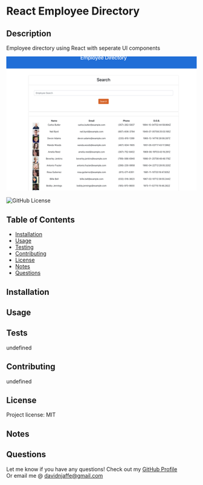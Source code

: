 # React Employee Directory

## Description 

Employee directory using React with seperate UI components

![Employee Directory Demo](./assets/app-overview.png)
                
![GitHub License](https://img.shields.io/badge/license-MIT-green.svg)

## Table of Contents
                                           
* [Installation](#installation)
* [Usage](#usage)
* [Testing](#tests)
* [Contributing](#contributing)
* [License](#license)
* [Notes](#notes)
* [Questions](#questions)
                    
## Installation
                      

                     
## Usage 
                      


## Tests
                      
undefined

## Contributing
                      
undefined
                    
## License
                      
Project license: MIT

## Notes


                                                        
## Questions
Let me know if you have any questions! Check out my [GitHub Profile](https://github.com/davidnjaffe)                 
Or email me @ <davidnjaffe@gmail.com>
                      
